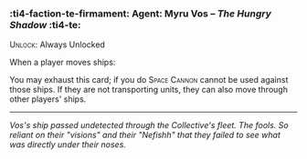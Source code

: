 ### :ti4-faction-te-firmament: **Agent**: Myru Vos – _The Hungry Shadow_ :ti4-te:

<span style="font-variant:small-caps;">Unlock</span>: Always Unlocked

When a player moves ships:

You may exhaust this card; if you do <span style="font-variant:small-caps;">Space Cannon</span> cannot be used against those ships.
If they are not transporting units, they can also move through other players' ships.

---

*Vos's ship passed undetected through the Collective's fleet.
The fools.
So reliant on their "visions" and their "Nefishh" that they failed to see what was directly under their noses.*